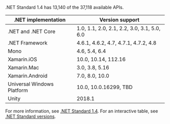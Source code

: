 .NET Standard 1.4 has 13,140 of the 37,118 available APIs.

| .NET implementation        | Version support                             |
|----------------------------|---------------------------------------------|
| .NET and .NET Core         | 1.0, 1.1, 2.0, 2.1, 2.2, 3.0, 3.1, 5.0, 6.0 |
| .NET Framework             | 4.6.1, 4.6.2, 4.7, 4.7.1, 4.7.2, 4.8        |
| Mono                       | 4.6, 5.4, 6.4                               |
| Xamarin.iOS                | 10.0, 10.14, 112.16                         |
| Xamarin.Mac                | 3.0, 3.8, 5.16                              |
| Xamarin.Android            | 7.0, 8.0, 10.0                              |
| Universal Windows Platform | 10.0, 10.0.16299, TBD                       |
| Unity                      | 2018.1                                      |

For more information, see [.NET Standard 1.4][1.4]. For an interactive table, see [.NET Standard versions](https://dotnet.microsoft.com/platform/dotnet-standard#versions).

[1.4]: https://github.com/dotnet/standard/blob/v2.1.0/docs/versions/netstandard1.4.md
